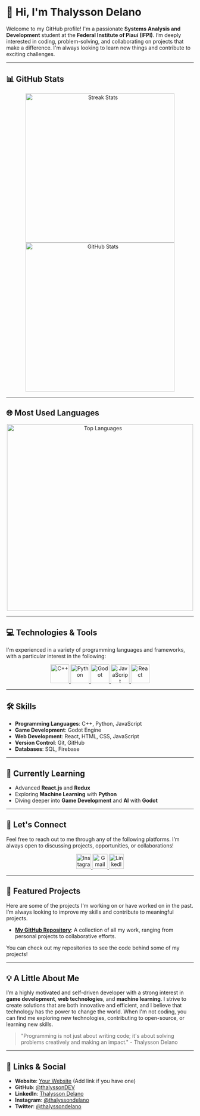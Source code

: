 # 👋 Hi, I'm Thalysson Delano

Welcome to my GitHub profile! I'm a passionate **Systems Analysis and Development** student at the **Federal Institute of Piauí (IFPI)**. I’m deeply interested in coding, problem-solving, and collaborating on projects that make a difference. I'm always looking to learn new things and contribute to exciting challenges.

---

## 📊 GitHub Stats

<div align="center">
    <img src="https://github-readme-streak-stats.herokuapp.com/?user=thalyssonDEV&theme=radical" alt="Streak Stats" width="400" />
    <img src="https://github-readme-stats.vercel.app/api?username=thalyssonDEV&show_icons=true&locale=en&theme=radical" alt="GitHub Stats" width="400" />
</div>

---

## 🌐 Most Used Languages

<div align="center">
    <img src="https://github-readme-stats.vercel.app/api/top-langs?username=thalyssonDEV&show_icons=true&locale=en&layout=compact&theme=radical" alt="Top Languages" width="500" />
</div>

---

## 💻 Technologies & Tools

I'm experienced in a variety of programming languages and frameworks, with a particular interest in the following:

<p align="center">
    <a href="https://www.cplusplus.com/doc/tutorial/" target="_blank" rel="noopener noreferrer">
        <img src="https://upload.wikimedia.org/wikipedia/commons/1/18/C_Programming_Language.svg" alt="C++" width="50" height="50"/>
    </a>
    <a href="https://www.python.org" target="_blank" rel="noopener noreferrer">
        <img src="https://upload.wikimedia.org/wikipedia/commons/c/c3/Python-logo-notext.svg" alt="Python" width="50" height="50"/>
    </a>
    <a href="https://godotengine.org" target="_blank" rel="noopener noreferrer">
        <img src="https://upload.wikimedia.org/wikipedia/commons/7/7a/Godot_engine_logo.svg" alt="Godot" width="50" height="50"/>
    </a>
    <a href="https://developer.mozilla.org/en-US/docs/Web/JavaScript" target="_blank" rel="noopener noreferrer">
        <img src="https://upload.wikimedia.org/wikipedia/commons/6/6a/JavaScript-logo.png" alt="JavaScript" width="50" height="50"/>
    </a>
    <a href="https://reactjs.org/" target="_blank" rel="noopener noreferrer">
        <img src="https://upload.wikimedia.org/wikipedia/commons/a/a7/React-icon.svg" alt="React" width="50" height="50"/>
    </a>
</p>

---

## 🛠️ Skills

- **Programming Languages**: C++, Python, JavaScript
- **Game Development**: Godot Engine
- **Web Development**: React, HTML, CSS, JavaScript
- **Version Control**: Git, GitHub
- **Databases**: SQL, Firebase

---

## 🌱 Currently Learning

- Advanced **React.js** and **Redux**
- Exploring **Machine Learning** with **Python**
- Diving deeper into **Game Development** and **AI** with **Godot**

---

## 📱 Let's Connect

Feel free to reach out to me through any of the following platforms. I’m always open to discussing projects, opportunities, or collaborations!

<p align="center">
    <a href="https://www.instagram.com/thalyssondelano" target="_blank" rel="noopener noreferrer">
        <img src="https://upload.wikimedia.org/wikipedia/commons/a/a5/Instagram_icon.png" alt="Instagram" width="40" height="40"/>
    </a>
    <a href="mailto:contato.thalyssondel@gmail.com" target="_blank" rel="noopener noreferrer">
        <img src="https://www.flaticon.com/br/icone-gratis/gmail_5968534" alt="Gmail" width="40" height="40"/>
    </a>
    <a href="https://www.linkedin.com/in/thalyssondelano" target="_blank" rel="noopener noreferrer">
        <img src="https://upload.wikimedia.org/wikipedia/commons/7/7e/LinkedIn_icon.svg" alt="LinkedIn" width="40" height="40"/>
    </a>
</p>

---

## 🌟 Featured Projects

Here are some of the projects I'm working on or have worked on in the past. I’m always looking to improve my skills and contribute to meaningful projects.

- **[My GitHub Repository](https://github.com/thalyssonDEV)**: A collection of all my work, ranging from personal projects to collaborative efforts.

You can check out my repositories to see the code behind some of my projects!

---

## 💡 A Little About Me

I’m a highly motivated and self-driven developer with a strong interest in **game development**, **web technologies**, and **machine learning**. I strive to create solutions that are both innovative and efficient, and I believe that technology has the power to change the world. When I'm not coding, you can find me exploring new technologies, contributing to open-source, or learning new skills.

> "Programming is not just about writing code; it's about solving problems creatively and making an impact." - Thalysson Delano

---

## 🔗 Links & Social

- **Website**: [Your Website](#) (Add link if you have one)
- **GitHub**: [@thalyssonDEV](https://github.com/thalyssonDEV)
- **LinkedIn**: [Thalysson Delano](https://www.linkedin.com/in/thalyssondelano)
- **Instagram**: [@thalyssondelano](https://www.instagram.com/thalyssondelano)
- **Twitter**: [@thalyssondelano](https://twitter.com/thalyssondelano)
